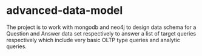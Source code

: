 # advanced-data-model

The project is to work with mongodb and neo4j to design data schema for a Question and Answer data set respectively to answer a list of target queries respectively which include very basic OLTP type queries and
analytic queries. 


